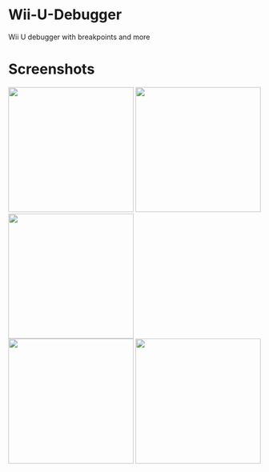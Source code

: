 # Wii-U-Debugger
Wii U debugger with breakpoints and more

# Screenshots
<div style="float: left">
  <img src="https://www.dropbox.com/s/a8dzm644hqc3clg/memory.png?raw=1" width="250"/>
  <img src="https://www.dropbox.com/s/2m9wst0fbl59by0/disassembly.png?raw=1" width="250"/>
  <img src="https://www.dropbox.com/s/xdoxzf8kafnm3al/threads.png?raw=1" width="250"/><br>
  <img src="https://www.dropbox.com/s/jahakofophuv02j/modules.png?raw=1" width="250"/>
  <img src="https://www.dropbox.com/s/shmpz7u58oxby75/exceptions.png?raw=1" width="250"/>
</div>
